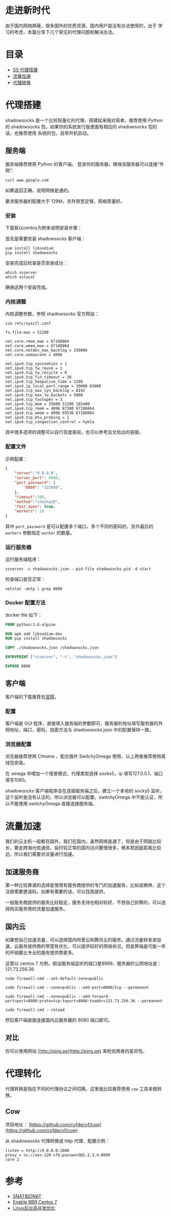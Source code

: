 # 走进新时代

由于国内网络屏蔽，很多国外的优质资源，国内用户是没有办法使用的，出于
学习的考虑，本篇分享下几个常见的代理问题和解决办法。

# 目录

* [SS 代理搭建](#代理搭建)
* [流量加速](#流量加速)
* [代理转换](#代理转换)

# 代理搭建

shadowsocks 是一个比较轻量化的代理，搭建起来相对简单，推荐使用 Python 的
shadowsocks 包，如果你的系统发行版里面有相应的 shadowsocks 包的话，也推荐使用
系统的包，自带开机启动。

## 服务端

服务端推荐使用 Python 的客户端。
登录你的服务器，确保该服务器可以连接“外网”:
```shell
curl www.google.com
```
如果返回正确，说明网络是通的。

要求服务器的配置大于 128M，另外带宽足够，网络质量好。

### 安装

下面我以centos为例来说明安装步骤：

首先是需要安装 shadowsocks 客户端：
```shell
yum install libsodium
pip install shadowsocks
```
安装完成后检查是否安装成功：
```shell
which ssserver
which sslocal
```
确保这两个安装完成。

### 内核调整

内核调整参数，参照 shadowsocks 官方网站：

```shell
vim /etc/sysctl.conf

fs.file-max = 51200

net.core.rmem_max = 67108864
net.core.wmem_max = 67108864
net.core.netdev_max_backlog = 250000
net.core.somaxconn = 4096

net.ipv4.tcp_syncookies = 1
net.ipv4.tcp_tw_reuse = 1
net.ipv4.tcp_tw_recycle = 0
net.ipv4.tcp_fin_timeout = 30
net.ipv4.tcp_keepalive_time = 1200
net.ipv4.ip_local_port_range = 10000 65000
net.ipv4.tcp_max_syn_backlog = 8192
net.ipv4.tcp_max_tw_buckets = 5000
net.ipv4.tcp_fastopen = 3
net.ipv4.tcp_mem = 25600 51200 102400
net.ipv4.tcp_rmem = 4096 87380 67108864
net.ipv4.tcp_wmem = 4096 65536 67108864
net.ipv4.tcp_mtu_probing = 1
net.ipv4.tcp_congestion_control = hybla
```

其中很多选项的调整可以自行百度查阅，也可以参考后文给出的链接。

### 配置文件

示例配置：

```json
{
    "server":"0.0.0.0",
    "server_port": 8080,
    "port_password": {
        "8080": "123456",
    },
    "timeout":300,
    "method":"chacha20",
    "fast_open": true,
    "workers": 20
}
```
其中 `port_password` 是可以配置多个端口，多个不同的密码的，另外最后的 `workers` 参数指定 `worker` 的数量。

### 运行服务器

运行服务端程序：

```shell
ssserver -c shadowsocks.json --pid-file shadowsocks.pid -d start
```

检查端口是否正常：
```shell
netstat -antp | grep 8080
```

### Docker 配置方法

docker file 如下：
```Dockerfile
FROM python:3.6-alpine

RUN apk add libsodium-dev
RUN pip install shadowsocks

COPY ./shadowsocks.json /shadowsocks.json

ENTRYPOINT ["ssserver", "-c", "shadowsocks.json"]

EXPOSE 8080
```

## 客户端

客户端的下载推荐去[官网](https://shadowsocks.org/en/download/clients.html)。

### 配置

客户端是 GUI 程序，直接填入服务端的参数即可，服务器的地址填写服务器的外网地址，端口，密码，加密方法与 shadowsocks.json 中的配置保持一致。

### 浏览器配置

浏览器推荐使用 Chrome ，配合插件 SwitchyOmega 使用，以上两者推荐使用离线包安装。

在 omega 中增加一个情景模式，代理类型选择 socks5，ip 填写127.0.0.1，端口填写1080。

shadowsocks 客户端程序会在连接服务端之后，建立一个本地的 socks5 监听，这个监听是没有认证的，所以浏览器可以配置，switchyOmega 中不能认证，所以不能使用 switchyOmega 直接连接服务端。

# 流量加速

我们的云主机一般都在国外，我们在国内，虽然网络是通了，但是由于网路比较长，要走跨海光缆通信，延时较正常的国内访问要慢很多，根本原因是距离比较远，所以我们需要对流量进行加速。

## 加速服务商

第一种比较靠谱的选择是使用有服务商提供的专门的加速服务，比如说微林，这个注册需要邀请码，如果有需要的话，可以找我提供。

一般服务商提供的服务比较稳定，服务支持也相对较好，不想自己折腾的，可以选择购买服务商的流量加速服务。

## 国内云

如果想自己加速流量，可以选择国内阿里云和腾讯云的服务，通过流量转发来加速。云服务提供商的带宽有优化，可以提供较好的网络状况，但是弊端是可能一年的开销要比专业的服务提供商更多。

这里以 centos 7 为例，假设服务端监听的端口是8989，服务器的公网地址是：121.73.256.36

```shell
sudo firewall-cmd --set-default-zone=public

sudo firewall-cmd --zone=public --add-port=8080/tcp --permanent

sudo firewall-cmd --zone=public --add-forward-port=port=8080:proto=tcp:toport=8080:toaddr=121.73.256.36 --permanent

sudo firewall-cmd --reload
```

然后客户端直接连接国内云服务器的 8080 端口即可。

## 对比

你可以使用网站 [http://ping.pe](http://ping.pe) 来检验两者的差异性。

# 代理转化

代理转换是指在不同的代理协议之间切换。这里我比较推荐使用 `cow` 工具来做转换。

## Cow

项目地址： [https://github.com/cyfdecyf/cow](https://github.com/cyfdecyf/cow)

从 shadowsocks 代理转换成 http 代理，配置示例：
```shell
listen = http://0.0.0.0:1080
proxy = ss://aes-128-cfb:password@1.2.3.4:8080
core 2
```

# 参考

* [SNAT和DNAT](https://www.cnblogs.com/mangood/p/6024053.html)
* [Enable BBR Centos 7](https://www.vultr.com/docs/how-to-deploy-google-bbr-on-centos-7)
* [Linux后台高并发优化](https://www.jianshu.com/p/e0b52dc702d6)